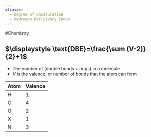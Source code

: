 ```yaml
---
aliases:
  - Degree of Unsaturation
  - Hydrogen Deficiency Index
---
```

#Chemistry 
## $\displaystyle \text{DBE}=\frac{\sum (V-2)}{2}+1$
* The number of (double bonds + rings) in a molecule
* $\displaystyle V$ is the valence, or number of bonds that the atom can form

| Atom | Valence |
| ---- | ------- |
| H    | 1       |
| C    | 4       |
| O    | 2       |
| X    | 1       |
| N    | 3       |
